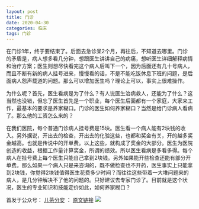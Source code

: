 ```yaml
---
layout: post
title: 门诊
date: 2020-04-30
categories: 临床 
tags: 门诊
---
```


在门诊1年，终于要结束了。后面去急诊呆2个月，再往后，不知道去哪里。门诊的矛盾是，病人想多看几分钟，想跟医生讲讲自己的病痛，想听医生详细解释病情和治疗方案；医生则想尽快看完这个病人后叫下一个，因为后面还有几十号病人，而且不断有新的病人挂号进来，慢慢看的话，不是不能吃饭休息下班的问题，是后面病人怨声载道的问题。那么可以增加医生吗？理论上可以，事实上很难操作。

为什么呢？首先，医生看病是为了什么？有人说医生治病救人，还能为了什么？这当然也没错，但忘了医生首先是一个职业，每个医生后面都有一个家庭，大家来工作，最基本的要求是养家糊口。门诊的医生如何养家糊口？当然是给门诊病人看病了。那么他的工资怎么来的？

在我们医院，每个普通门诊病人挂号费是15块。医生看一个病人能有2块钱的收入。另外据说，开出去的检查，开出去的化验这些，也都和奖金有关，开的越多奖金越高。也就是传说中的开单费。以上这些，就构成了奖金的大部分。医生为医院创造的收益，根据工作量计算奖金，所谓的绩效。所以医生看病是多看多得。每个病人在挂号费上每个医生只能自己拿到2块钱。另外如果能开些检查还能有部分开单费。那么如果一个病人只是来咨询的，既不做检查也不开药，医生事实上只能拿到2块钱，你觉得2块钱值得医生花费多少时间？而往往这些带着一大堆问题来的病人，是几分钟解决不了他的问题的。只好建议去专家门诊了。目前就是这个状况，医生的专业知识和技能定价如此，如何养家糊口？


<!--隐藏文字-->

首发于公众号： [儿茶分安](https://mp.weixin.qq.com/mp/profile_ext?action=home&__biz=MzA4MDQxMTk2Mg==&scene=124#wechat_redirect)  ：   [原文链接]()
![](https://gitee.com/catecholamin/blogimg/raw/master/img/微信公众号.jpg)